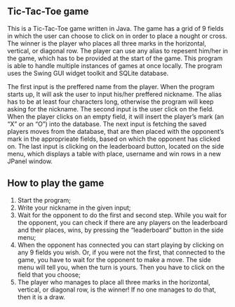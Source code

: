 ## Tic-Tac-Toe game

<p>This is a Tic-Tac-Toe game written in Java. The game has a grid of 9 fields in which the user can choose to click on in order to place a nought or cross. The winner is the player who places all three marks in the horizontal, vertical, or diagonal row. The player can use any alias to repesent him/her in the game, which has to be provided at the start of the game. This program is able to handle multiple instances of games at once locally. The program uses the Swing GUI widget toolkit and SQLite database.</p>
<p>The first input is the preffered name from the player. When the program starts up, It will ask the user to input his/her preffered nickname. The alias has to be at least four characters long, otherwise the program will keep asking for the nickname. The second input is the user click on the field. When the player clicks on an empty field, it will insert the player’s mark (an “X” or an “O”) into the database. The next input is fetching the saved players moves from the database, that are then placed with the opponent’s mark in the approprieate fields, based on which the opponent has clicked on. The last input is clicking on the leaderboard button, located on the side menu, which displays a table with place, username and win rows in a new JPanel window.</p>


## How to play the game

1. Start the program;
2. Write your nickname in the given input;
3. Wait for the opponent to do the first and second step. While you wait for the opponent, you can check if there are any players on the leaderboard and their places, wins, by pressing the “leaderboard” button in the side menu;
4. When the opponent has connected you can start playing by clicking on any 9 fields you wish. Or, if you were not the first, that connected to the game, you have to wait for the opponent to make a move. The side menu will tell you, when the turn is yours. Then you have to click on the field that you choose;
5. The player who manages to place all three marks in the horizontal, vertical, or diagonal row, is the winner! If no one manages to do that, then it is a draw.
